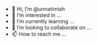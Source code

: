 - 👋 Hi, I’m @unnatimish
- 👀 I’m interested in ...
- 🌱 I’m currently learning ...
- 💞️ I’m looking to collaborate on ...
- 📫 How to reach me ...

<!---
unnatimish/unnatimish is a ✨ special ✨ repository because its `README.md` (this file) appears on your GitHub profile.
You can click the Preview link to take a look at your changes.
--->
